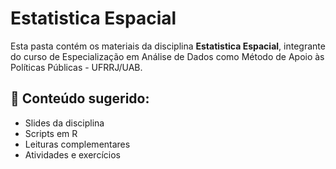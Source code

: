 # Estatistica Espacial

Esta pasta contém os materiais da disciplina **Estatistica Espacial**, integrante do curso de Especialização em Análise de Dados como Método de Apoio às Políticas Públicas - UFRRJ/UAB.

## 📂 Conteúdo sugerido:
- Slides da disciplina
- Scripts em R
- Leituras complementares
- Atividades e exercícios
